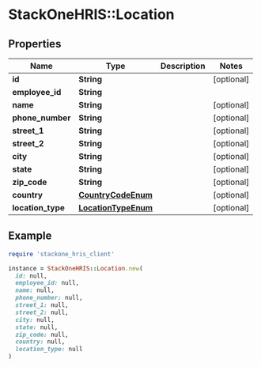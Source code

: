 # StackOneHRIS::Location

## Properties

| Name | Type | Description | Notes |
| ---- | ---- | ----------- | ----- |
| **id** | **String** |  | [optional] |
| **employee_id** | **String** |  |  |
| **name** | **String** |  | [optional] |
| **phone_number** | **String** |  | [optional] |
| **street_1** | **String** |  | [optional] |
| **street_2** | **String** |  | [optional] |
| **city** | **String** |  | [optional] |
| **state** | **String** |  | [optional] |
| **zip_code** | **String** |  | [optional] |
| **country** | [**CountryCodeEnum**](CountryCodeEnum.md) |  | [optional] |
| **location_type** | [**LocationTypeEnum**](LocationTypeEnum.md) |  | [optional] |

## Example

```ruby
require 'stackone_hris_client'

instance = StackOneHRIS::Location.new(
  id: null,
  employee_id: null,
  name: null,
  phone_number: null,
  street_1: null,
  street_2: null,
  city: null,
  state: null,
  zip_code: null,
  country: null,
  location_type: null
)
```


